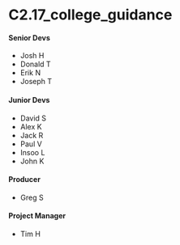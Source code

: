 # C2.17_college_guidance

#### Senior Devs
- Josh H
- Donald T
- Erik N
- Joseph T

#### Junior Devs
- David S
- Alex K
- Jack R
- Paul V
- Insoo L
- John K

#### Producer
- Greg S

#### Project Manager
- Tim H
